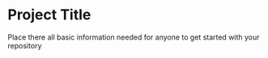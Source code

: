 # Project Title 

Place there all basic information needed for anyone to get started with your repository
